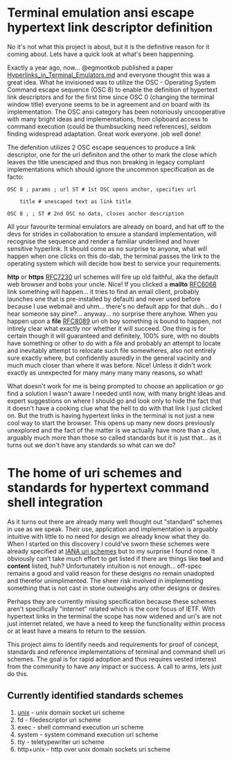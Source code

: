 # Terminal emulation ansi escape hypertext link descriptor definition

No it's not what this project is about, but it is the definitive reason for it coming about. Lets have a quick look at what's been happenning.

Exactly a year ago, now... @egmontkob published a paper [Hyperlinks_in_Terminal_Emulators.md](https://gist.github.com/egmontkob/eb114294efbcd5adb1944c9f3cb5feda)
and everyone thought this was a great idea. What he invisioned was to utilize the OSC - Operating System Command escape sequence (OSC 8) to enable the definition
of hypertext link descriptors and for the first time since OSC 0 (changing the terminal window title) everyone seems to be in agreement and  on board with its implementation.
The OSC ansi category has been notoriously uncooperative with many bright ideas and implementations, from clipboard access to command execution (could be thumbsucking need
references), seldom finding widespread adaptation. Great work everyone. job well done!

The defenition utilizes 2 OSC escape sequences to produce a link descriptor, one for the url definiton and the other to mark the close  which leaves the title unescaped and 
thus non breaking in legacy compliant implementations which should ignore the uncommon specification as de facto:

    OSC 8 ; params ; url ST # 1st OSC opens anchor, specifies url

        title # unescaped text as link title

    OSC 8 ; ; ST # 2nd OSC no data, closes anchor description

All your favourite terminal emulators are already on board, and hat off to the devs for strides in collaboration to ensure a standard implementation, will recognise the
sequence and render a familiar underlined and hover sensitive hyperlink. It should come as no surprise to anyone, what will happen when one clicks on this do-dab, the terminal
passes the link to the operating system which will decide how best to service your requirements. 

**http** or **https** [RFC7230](http://www.iana.org/go/rfc7230) url schemes will fire up old faithful, aka the default web browser and bobs your uncle. Nice! If you clicked
a **mailto** [RFC6068](http://www.iana.org/go/rfc6068) link something will happen... it tries to find an email client, probably launches one that is pre-installed by defaulti and
never used before because I use webmail and uhm... there's no default app for that duh... do I hear someone say pine?... anyway... no surprise there anyhow. When you happen upon
a **file** [RFC8089](http://www.iana.org/go/rfc8089) uri oh boy something is bound to happen, not intirely clear what exactly nor whether it will succeed. One thing is for
certain though it will guaranteed and definitely, 100% sure, with no doubts have something or other to do with a file and probably an attempt to locate and inevitably attempt
to relocate such file somewheres, also not entirely sure exactly where, but confidently asuredly in the general vacinity and much much closer than where it was before. Nice!
Unless it didn't work exactly as unexpected for many many many many reasons, so what!

What doesn't work for me is being prompted to choose an application or go find a solution I wasn't aware I needed until now, with many bright ideas and expert suggestions on
where I should go and look only to hide the fact that it doesn't have a cooking clue what the hell to do with that link I just clicked on. But the truth is having hypertext
links in the terminal is not just a new cool way to start the browser. This opens up many new doors previously unexplored and the fact of the matter is we actually have more
than a clue, arguably much more than those so called standards but it is just that... as it turns out we don't have any standards so what can we do?

# The home of uri schemes and standards for hypertext command shell integration

As it turns out there are already many well thought out "standard" schemes in use as we speak. Their use, application and implementation is arguably intuitive with little to no 
need for design we already know what they do. When I started on this discovery I could've sworn these schemes were already specified at [IANA uri schemes](https://www.iana.org/assignments/uri-schemes/uri-schemes.xhtml)
but to my surprise I found none. It obviously can't take much effort to get listed if there are things like **tool** and **content** listed, huh? Unfortunately 
intuition is not enough... off-spec remains a good and valid reason for these designs no remain unadopted and therefor unimplimented. The sheer risk involved in implementing
something that is not cast in stone outweighs any other designs or desires.

Perhaps they are currently missing specification because these schemes aren't specifically "internet" related which is the core focus of IETF. With hypertext links in the
terminal the scope has now widened and uri's are not just internet related, we have a need to keep the functionality within process or at least have a means to return to the
session. 

This project aims to identify needs and requirements for proof of concept, standards and reference implementations of terminal and command shell uri schemes. The goal is for
rapid adoption and thus requires vested interest from the community to have any impact or success. A call to arms, lets just do this.


## Currently identified standards schemes

 1. [unix](/unix-url-scheme) - unix domain socket uri scheme
 1. fd - filedescriptor uri scheme
 1. exec - shell command execution uri scheme
 1. system - system command execution uri scheme
 1. tty - teletypewriter uri scheme
 1. http+unix - http over unix domain sockets uri scheme







